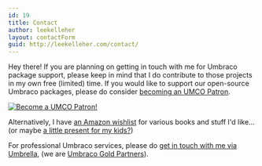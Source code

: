 ```yaml
---
id: 19
title: Contact
author: leekelleher
layout: contactForm
guid: http://leekelleher.com/contact/
---
```


Hey there! If you are planning on getting in touch with me for Umbraco package support, please keep in mind that I do contribute to those projects in my own free (limited) time. If you would like to support our open-source Umbraco packages, please do consider [becoming an UMCO Patron](https://www.patreon.com/bePatron?u=4312563).

<a href="https://www.patreon.com/bePatron?u=4312563"><img src="/assets/media/umco_patreon.png" alt="Become a UMCO Patron!" /></a>

Alternatively, I have [an Amazon wishlist](https://www.amazon.co.uk/gp/registry/wishlist/24YZIUZ0849S4/?ie=UTF8&camp=3194&creative=21334&linkCode=shr&tag=leekelleher-21) for various books and stuff I'd like... (or maybe [a little present for my kids?](https://www.amazon.co.uk/gp/registry/wishlist/BWH1F21SVTPT/?ie=UTF8&camp=3194&creative=21334&linkCode=shr&tag=leekelleher-21))

For professional Umbraco services, please do [get in touch with me via Umbrella](https://umbrellainc.co.uk/), (we are [Umbraco Gold Partners](https://umbrellainc.co.uk/)).

